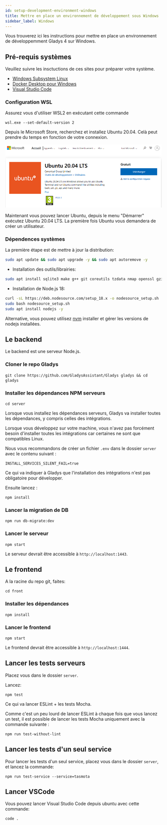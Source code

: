 ```yaml
---
id: setup-development-environment-windows
title: Mettre en place un environnement de développement sous Windows
sidebar_label: Windows
---
```


Vous trouverez ici les instructions pour mettre en place un environnement de développemment Gladys 4 sur Windows.

## Pré-requis systèmes

Veuillez suivre les insctuctions de ces sites pour préparer votre système.

- [Windows Subsystem Linux](https://docs.microsoft.com/fr-fr/windows/wsl/install-win10)
- [Docker Desktop pour Windows](https://hub.docker.com/editions/community/docker-ce-desktop-windows)
- [Visual Studio Code](https://code.visualstudio.com/download)

### Configuration WSL

Assurez vous d'utiliser WSL2 en exécutant cette commande

```
wsl.exe --set-default-version 2
```

Depuis le Microsoft Store, recherchez et installez Ubuntu 20.04. Celà peut prendre du temps en fonction de votre connexion.

![Microsoft Store Ubuntu](../../../../../static/img/docs/fr/dev/ms-store-ubuntu20.04.png)

Maintenant vous pouvez lancer Ubuntu, depuis le menu "Démarrer" exécutez Ubuntu 20.04 LTS.
La première fois Ubuntu vous demandera de créer un utilisateur.

### Dépendences systèmes

La première étape est de mettre à jour la distribution:

```bash
sudo apt update && sudo apt upgrade -y && sudo apt autoremove -y
```

- Installation des outils/librairies:

```bash
sudo apt install sqlite3 make g++ git coreutils tzdata nmap openssl gzip udev -y
```

- Installation de Node.js 18:

```bash
curl -sL https://deb.nodesource.com/setup_18.x -o nodesource_setup.sh
sudo bash nodesource_setup.sh
sudo apt install nodejs -y
```

Alternative, vous pouvez utilisez [nvm](https://github.com/nvm-sh/nvm) installer et gérer les versions de nodejs installées.

## Le backend

Le backend est une serveur Node.js.

### Cloner le repo Gladys

```
git clone https://github.com/GladysAssistant/Gladys gladys && cd gladys
```

### Installer les dépendances NPM serveurs

```
cd server
```

Lorsque vous installez les dépendances serveurs, Gladys va installer toutes les dépendances, y compris celles des intégrations.

Lorsque vous développez sur votre machine, vous n'avez pas forcément besoin d'installer toutes les intégrations car certaines ne sont que compatibles Linux.

Nous vous recommandons de créer un fichier `.env` dans le dossier `server` avec le contenu suivant :

```
INSTALL_SERVICES_SILENT_FAIL=true
```

Ce qui va indiquer à Gladys que l'installation des intégrations n'est pas obligatoire pour développer.

Ensuite lancez :

```
npm install
```

### Lancer la migration de DB

```
npm run db-migrate:dev
```

### Lancer le serveur

```
npm start
```

Le serveur devrait être accessible à `http://localhost:1443`.

## Le frontend

A la racine du repo git, faites:

```
cd front
```

### Installer les dépendances

```
npm install
```

### Lancer le frontend

```
npm start
```

Le frontend devrait être accessible à `http://localhost:1444`.

## Lancer les tests serveurs

Placez vous dans le dossier `server`.

Lancez:

```
npm test
```

Ce qui va lancer ESLint + les tests Mocha.

Comme c'est un peu lourd de lancer ESLint à chaque fois que vous lancez un test, il est possible de lancer les tests Mocha uniquement avec la commande suivante :

```
npm run test-without-lint
```

## Lancer les tests d'un seul service

Pour lancer les tests d'un seul service, placez vous dans le dossier `server`, et lancez la commande:

```
npm run test-service --service=tasmota
```

## Lancer VSCode

Vous pouvez lancer Visual Studio Code depuis ubuntu avec cette commande:

```
code .
```
